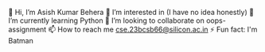 👋 Hi, I’m Asish Kumar Behera
👀 I’m interested in (I have no idea honestly)
🌱 I’m currently learning Python
💞️ I’m looking to collaborate on oops-assignment
📫 How to reach me cse.23bcsb66@silicon.ac.in
⚡ Fun fact: I'm Batman
